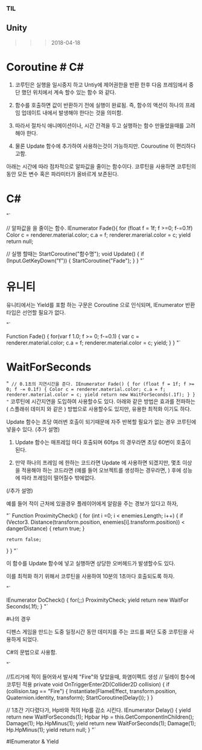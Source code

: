 ### TIL
## Unity

>>> 2018-04-18
# Coroutine # C#

1. 코루틴은 실행을 일시중지 하고 Untiy에 제어권한을 반환 한후 다음 프레임에서 중단 했던 위치에서 계속 할수 있는 함수 와 같다.

2. 함수를 호출하면 값이 반환하기 전에 실행이 완료됨. 즉, 함수의 액션이 하나의 프레임 업데이트 내에서 발생해야 한다는 것을 의미함.

3. 따라서 절차식 애니메이션이나, 시간 간격을 두고 실행하는 함수 만들었을때를 고려해야 한다.

4. 물론 Update 함수에 추가하여 사용하는것이 가능하지만. Couroutine 이 편리하다고함.


아래는 시간에 따라 점차적으로 알파값을 줄이는 함수이다.
코루틴을 사용하면 코루틴의 동안 모든 변수 혹은 파라미터가 올바르게 보존된다.

# C#
"`

// 알파값을 을 줄이는 함수.
IEnumerator Fade(){
  for (float f = 1f; f >=0; f-=0.1f)
  Color c = renderer.material.color;
  c.a = f;
  renderer.marerial.color = c;
  yield return null;

// 실행 할때는 StartCoroutine("함수명");
void Update()
{
  if (Input.GetKeyDown("f"))
  {
    StartCoroutine("Fade");
  }
}
"`


# 유니티
유니티에서는 Yield를 포함 하는 구문은 Coroutine 으로 인식되며, IEnumerator 반환 타입은 선언할 필요가 없다.

"`

Function Fade()
{
  for(var f 1.0; f >= 0; f-=0.1)
  {
    var c = renderer.material.color;
        c.a = f;
        renderer.material.color = c;
        yield;
  }
}
"`

# WaitForSeconds
"`
// 0.1초의 지연시간을 준다.
IEnumerator Fade() {
  for (float f = 1f; f >= 0; f -= 0.1f) {
    Color c = renderer.material.color;
    c.a = f;
    renderer.material.color = c;
    yield return new WaitForSeconds(.1f);
  }
}
"`
코루틴에 시간지연을 도입하여 사용할수도 있다.
아래와 같은 방법은 효과를 전파하는 ( 스플래쉬 데미지 와 같은 ) 방법으로 사용할수도 있지만,  유용한 최적화 이기도 하다.

Update 함수는 초당 여러번 호출이 되기때문에 자주 반복할 필요가 없는 경우 코루틴에 넣을수 있다.
(추가 설명)
1. Update 함수는 매프레임 마다 호출되며 60fps 의 경우라면 초당 60번이 호출이 된다.

2. 만약 하나의 프레임 에 한하는 코드라면 Update 에 사용하면 되겠지만, 몇초 이상 을 적용해야 하는 코드라면 (예를 들어 오브젝트를 생성하는 경우라면, ) 후에 성능에 따라 프레임이 떨어질수 밖에없다.

(/추가 설명)

 예를 들어 적이 근처에 있을경우 플레이어에게 알람을 주는 경보가 있다고 하자,

"`
Function ProximityCheck()
{
  for (int i =0; i < enemies.Length; i++)
  {
    if (Vector3. Distance(transform.position,
          enemies[i].transform.position)) < dangerDistance)
          {
            return true;
          }

    return false;
  }
}
"`

 이 함수를 Update 함수에 넣고 실행하면 상당한 오버헤드가 발생할수도 있다.

 이를 최적화 하기 위해서 코루틴을 사용하여 10분의 1초마다 호출되도록 하자.

"`

 IEnumerator DoCheck()
 {
   for(;;)
    ProximityCheck;
    yield return new WaitFor Seconds(.1f);
 }
"`

#나의 경우

디펜스 게임을 만드는 도중 일정시간 동안 데미지를 주는 코드를 짜던 도중 코루틴을 사용하게 되었다.

C#의 문법으로 사용함.

"`

//트리거에 적이 들어와서 발사체 "Fire"와 닿았을때, 화염이펙트 생성
// 딜레이 함수에 코루틴 적용
private void OnTriggerEnter2D(Collider2D collision)
   {
       if (collision.tag == "Fire")
       {
           Instantiate(FlameEffect, transform.position, Quaternion.identity, transform);
           StartCoroutine(Delay());
       }
   }

// 1초간 기다렸다가, Hp바와 적의 Hp를 감소 시킨다.
   IEnumerator Delay()
   {
       yield return new WaitForSeconds(1);
       Hpbar Hp = this.GetComponentInChildren<Hpbar>();
       Damage(1);
       Hp.HpMinus(1);
       yield return new WaitForSeconds(1);
       Damage(1);
       Hp.HpMinus(1);
       yield return null;
   }
"`

#IEnumerator & Yield
